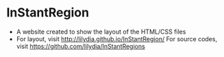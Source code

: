 # InStantRegion

- A website created to show the layout of the HTML/CSS files
- For layout, visit http://lilydia.github.io/InStantRegion/
For source codes, visit https://github.com/lilydia/InStantRegions
